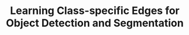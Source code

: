 ---
title: "Learning Class-specific Edges for Object Detection and Segmentation"
year: 2006
pdf_url: "http://www.robots.ox.ac.uk/~phst/Papers/2006/ICVGIP/prasad06.pdf"
category: "vision"
author_list: "M. Prasad, Andrew Zisserman, A.W. Fitzgibbon, M Pawan Kumar, Philip H.S. Torr"
grant: "NULL"
pub_in: "In ICVGIP (2006)"
---